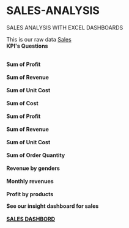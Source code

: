 # SALES-ANALYSIS
SALES ANALYSIS WITH EXCEL DASHBOARDS

This is our raw data
<a href="https://github.com/Lindoh95/SALES-ANALYSIS/blob/main/CAPSTONE%20PROJECT.xlsx">  Sales</a>
<b><br>KPI's Questions <b></br>

<br>Sum of Profit</br>
<br>Sum of Revenue</br>
<br>Sum of Unit Cost</br>
<br>Sum of Cost</br>
<br>Sum of Profit</br>
<br>Sum of Revenue</br>
<br>Sum of Unit Cost</br>
<br>Sum of Order Quantity</br>
<br>Revenue by genders</br>
<br>Monthly revenues</BR>
<br>Profit by products</br>


See our insight dashboard for sales
<br></br>
<a href="https://github.com/Lindoh95/SALES-ANALYSIS/blob/main/SALESDASHBOARD.PNG">SALES DASHBORD<a>



